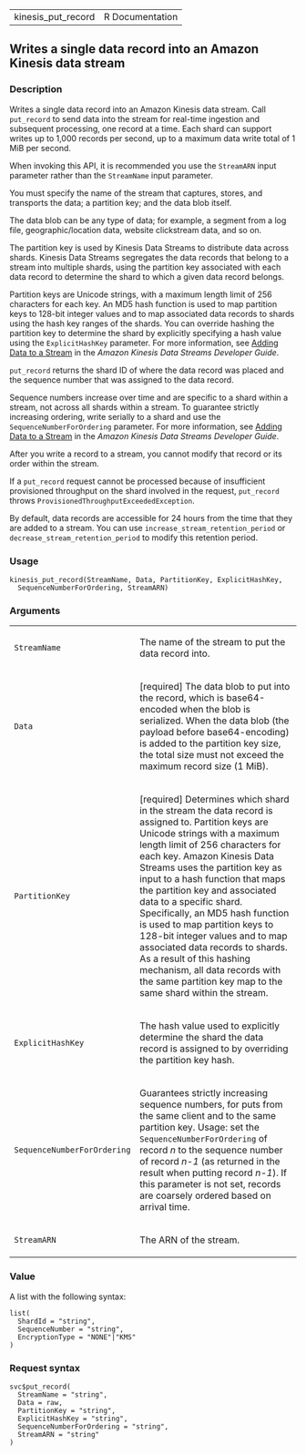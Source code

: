 <table style="width: 100%;">
<tbody>
<tr class="odd">
<td>kinesis_put_record</td>
<td style="text-align: right;">R Documentation</td>
</tr>
</tbody>
</table>

## Writes a single data record into an Amazon Kinesis data stream

### Description

Writes a single data record into an Amazon Kinesis data stream. Call
`put_record` to send data into the stream for real-time ingestion and
subsequent processing, one record at a time. Each shard can support
writes up to 1,000 records per second, up to a maximum data write total
of 1 MiB per second.

When invoking this API, it is recommended you use the `StreamARN` input
parameter rather than the `StreamName` input parameter.

You must specify the name of the stream that captures, stores, and
transports the data; a partition key; and the data blob itself.

The data blob can be any type of data; for example, a segment from a log
file, geographic/location data, website clickstream data, and so on.

The partition key is used by Kinesis Data Streams to distribute data
across shards. Kinesis Data Streams segregates the data records that
belong to a stream into multiple shards, using the partition key
associated with each data record to determine the shard to which a given
data record belongs.

Partition keys are Unicode strings, with a maximum length limit of 256
characters for each key. An MD5 hash function is used to map partition
keys to 128-bit integer values and to map associated data records to
shards using the hash key ranges of the shards. You can override hashing
the partition key to determine the shard by explicitly specifying a hash
value using the `ExplicitHashKey` parameter. For more information, see
[Adding Data to a
Stream](https://docs.aws.amazon.com/streams/latest/dev/developing-producers-with-sdk.html#kinesis-using-sdk-java-add-data-to-stream)
in the *Amazon Kinesis Data Streams Developer Guide*.

`put_record` returns the shard ID of where the data record was placed
and the sequence number that was assigned to the data record.

Sequence numbers increase over time and are specific to a shard within a
stream, not across all shards within a stream. To guarantee strictly
increasing ordering, write serially to a shard and use the
`SequenceNumberForOrdering` parameter. For more information, see [Adding
Data to a
Stream](https://docs.aws.amazon.com/streams/latest/dev/developing-producers-with-sdk.html#kinesis-using-sdk-java-add-data-to-stream)
in the *Amazon Kinesis Data Streams Developer Guide*.

After you write a record to a stream, you cannot modify that record or
its order within the stream.

If a `put_record` request cannot be processed because of insufficient
provisioned throughput on the shard involved in the request,
`put_record` throws `ProvisionedThroughputExceededException`.

By default, data records are accessible for 24 hours from the time that
they are added to a stream. You can use
`increase_stream_retention_period` or `decrease_stream_retention_period`
to modify this retention period.

### Usage

    kinesis_put_record(StreamName, Data, PartitionKey, ExplicitHashKey,
      SequenceNumberForOrdering, StreamARN)

### Arguments

<table>
<colgroup>
<col style="width: 35%" />
<col style="width: 65%" />
</colgroup>
<tbody>
<tr class="odd">
<td><code id="kinesis_put_record_:_StreamName">StreamName</code></td>
<td><p>The name of the stream to put the data record into.</p></td>
</tr>
<tr class="even">
<td><code id="kinesis_put_record_:_Data">Data</code></td>
<td><p>[required] The data blob to put into the record, which is
base64-encoded when the blob is serialized. When the data blob (the
payload before base64-encoding) is added to the partition key size, the
total size must not exceed the maximum record size (1 MiB).</p></td>
</tr>
<tr class="odd">
<td><code
id="kinesis_put_record_:_PartitionKey">PartitionKey</code></td>
<td><p>[required] Determines which shard in the stream the data record
is assigned to. Partition keys are Unicode strings with a maximum length
limit of 256 characters for each key. Amazon Kinesis Data Streams uses
the partition key as input to a hash function that maps the partition
key and associated data to a specific shard. Specifically, an MD5 hash
function is used to map partition keys to 128-bit integer values and to
map associated data records to shards. As a result of this hashing
mechanism, all data records with the same partition key map to the same
shard within the stream.</p></td>
</tr>
<tr class="even">
<td><code
id="kinesis_put_record_:_ExplicitHashKey">ExplicitHashKey</code></td>
<td><p>The hash value used to explicitly determine the shard the data
record is assigned to by overriding the partition key hash.</p></td>
</tr>
<tr class="odd">
<td><code
id="kinesis_put_record_:_SequenceNumberForOrdering">SequenceNumberForOrdering</code></td>
<td><p>Guarantees strictly increasing sequence numbers, for puts from
the same client and to the same partition key. Usage: set the
<code>SequenceNumberForOrdering</code> of record <em>n</em> to the
sequence number of record <em>n-1</em> (as returned in the result when
putting record <em>n-1</em>). If this parameter is not set, records are
coarsely ordered based on arrival time.</p></td>
</tr>
<tr class="even">
<td><code id="kinesis_put_record_:_StreamARN">StreamARN</code></td>
<td><p>The ARN of the stream.</p></td>
</tr>
</tbody>
</table>

### Value

A list with the following syntax:

    list(
      ShardId = "string",
      SequenceNumber = "string",
      EncryptionType = "NONE"|"KMS"
    )

### Request syntax

    svc$put_record(
      StreamName = "string",
      Data = raw,
      PartitionKey = "string",
      ExplicitHashKey = "string",
      SequenceNumberForOrdering = "string",
      StreamARN = "string"
    )
